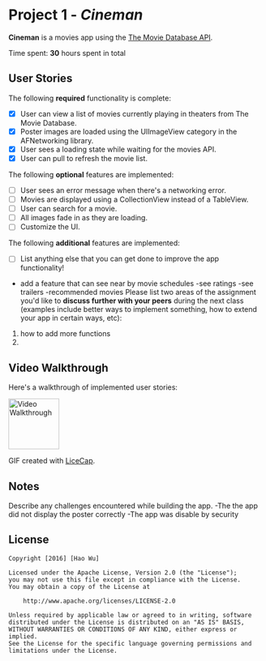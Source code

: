 # Project 1 - *Cineman*

**Cineman** is a movies app using the [The Movie Database API](http://docs.themoviedb.apiary.io/#).

Time spent: **30** hours spent in total

## User Stories

The following **required** functionality is complete:

- [x] User can view a list of movies currently playing in theaters from The Movie Database.
- [x] Poster images are loaded using the UIImageView category in the AFNetworking library.
- [x] User sees a loading state while waiting for the movies API.
- [x] User can pull to refresh the movie list.

The following **optional** features are implemented:

- [ ] User sees an error message when there's a networking error.
- [ ] Movies are displayed using a CollectionView instead of a TableView.
- [ ] User can search for a movie.
- [ ] All images fade in as they are loading.
- [ ] Customize the UI.

The following **additional** features are implemented:

- [ ] List anything else that you can get done to improve the app functionality!
- add a feature that can see near by movie schedules 
-see ratings 
-see trailers
-recommended movies
Please list two areas of the assignment you'd like to **discuss further with your peers** during the next class (examples include better ways to implement something, how to extend your app in certain ways, etc):

1. how to add more functions
2. 

## Video Walkthrough 

Here's a walkthrough of implemented user stories:

<img src="http://i.imgur.com/eW2o5Nq.giftitle='Video Walkthrough" width='100' alt='Video Walkthrough' />

GIF created with [LiceCap](http://www.cockos.com/licecap/).

## Notes

Describe any challenges encountered while building the app.
-The the app did not display the poster correctly
-The app was disable by security
## License

    Copyright [2016] [Hao Wu]

    Licensed under the Apache License, Version 2.0 (the "License");
    you may not use this file except in compliance with the License.
    You may obtain a copy of the License at

        http://www.apache.org/licenses/LICENSE-2.0

    Unless required by applicable law or agreed to in writing, software
    distributed under the License is distributed on an "AS IS" BASIS,
    WITHOUT WARRANTIES OR CONDITIONS OF ANY KIND, either express or implied.
    See the License for the specific language governing permissions and
    limitations under the License.
